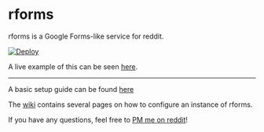 # rforms

rforms is a Google Forms-like service for reddit.

[![Deploy](https://www.herokucdn.com/deploy/button.svg)](https://heroku.com/deploy?template=https://github.com/kanchimoe/rforms/tree/master)

A live example of this can be seen [here](https://rformstest.herokuapp.com).

---

A basic setup guide can be found [here](https://github.com/Jakeable/rforms/wiki/Setup)

The [wiki](https://github.com/Jakeable/rforms/wiki) contains several pages on how to configure an instance of rforms. 

If you have any questions, feel free to [PM me on reddit](https://www.reddit.com/message/compose/?to=Jakeable)!
